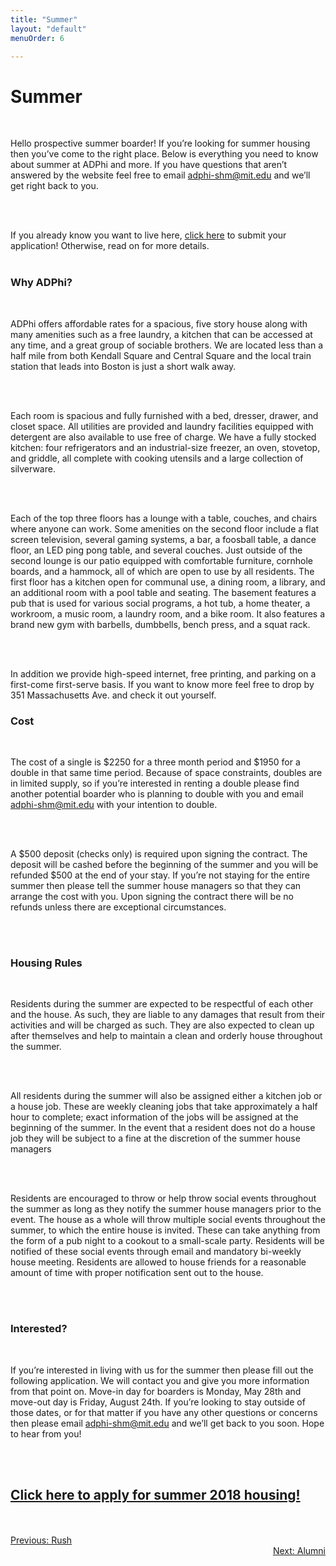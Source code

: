 ```yaml
---
title: "Summer"
layout: "default"
menuOrder: 6

---
```

<div class="content container">

<h1>Summer</h1>
<br />

Hello prospective summer boarder! If you’re looking for summer housing then you’ve come to the right place.  Below is everything you need to know about summer at ADPhi and more.  If you have questions that aren’t answered by the website feel free to email adphi-shm@mit.edu and we’ll get right back to you.

<br />
<br />

If you already know you want to live here, <a href="https://goo.gl/forms/Hw5OVqChm5shtpcw1">click here</a> to submit your application! Otherwise, read on for more details.
<br />
<br />

<h3>Why ADPhi?</h3>
<br />

ADPhi offers affordable rates for a spacious, five story house along with many amenities such as a free laundry, a kitchen that can be accessed at any time, and a great group of sociable brothers. We are located less than a half mile from both Kendall Square and Central Square and the local train station that leads into Boston is just a short walk away.

<br />
<br />

Each room is spacious and fully furnished with a bed, dresser, drawer, and closet space.  All utilities are provided and laundry facilities equipped with detergent are also available to use free of charge. We have a fully stocked kitchen: four refrigerators and an industrial-size freezer, an oven, stovetop, and griddle, all complete with cooking utensils and a large collection of silverware.

<br />
<br />

Each of the top three floors has a lounge with a table, couches, and chairs where anyone can work.  Some amenities on the second floor include a flat screen television, several gaming systems, a bar, a foosball table, a dance floor, an LED ping pong table, and several couches.  Just outside of the second lounge is our patio equipped with comfortable furniture, cornhole boards, and a hammock, all of which are open to use by all residents.  The first floor has a kitchen open for communal use, a dining room, a library, and an additional room with a pool table and seating.  The basement features a pub that is used for various social programs, a hot tub, a home theater, a workroom, a music room, a laundry room, and a bike room. It also features a brand new gym with barbells, dumbbells, bench press, and a squat rack.

<br />
<br />

In addition we provide high-speed internet, free printing, and parking on a first-come first-serve basis.  If you want to know more feel free to drop by 351 Massachusetts Ave. and check it out yourself.

<h3>Cost</h3>
<br />

The cost of a single is $2250 for a three month period and $1950 for a double in that same time period.  Because of space constraints, doubles are in limited supply, so if you’re interested in renting a double please find another potential boarder who is planning to double with you and email adphi-shm@mit.edu with your intention to double.

<br />
<br />

A $500 deposit (checks only) is required upon signing the contract.  The deposit will be cashed before the beginning of the summer and you will be refunded $500 at the end of your stay.  If you’re not staying for the entire summer then please tell the summer house managers so that they can arrange the cost with you.  Upon signing the contract there will be no refunds unless there are exceptional circumstances.

<br />
<br />

<h3>Housing Rules</h3>
<br />

Residents during the summer are expected to be respectful of each other and the house.  As such, they are liable to any damages that result from their activities and will be charged as such.  They are also expected to clean up after themselves and help to maintain a clean and orderly house throughout the summer.

<br />
<br />

All residents during the summer will also be assigned either a kitchen job or a house job.  These are weekly cleaning jobs that take approximately a half hour to complete; exact information of the jobs will be assigned at the beginning of the summer.  In the event that a resident does not do a house job they will be subject to a fine at the discretion of the summer house managers

<br />
<br />

Residents are encouraged to throw or help throw social events throughout the summer as long as they notify the summer house managers prior to the event.  The house as a whole will throw multiple social events throughout the summer, to which the entire house is invited.  These can take anything from the form of a pub night to a cookout to a small-scale party.  Residents will be notified of these social events through email and mandatory bi-weekly house meeting.  Residents are allowed to house friends for a reasonable amount of time with proper notification sent out to the house.

<br />
<br />

<h3>Interested?</h3>
<br />

If you’re interested in living with us for the summer then please fill out the following application.  We will contact you and give you more information from that point on.  Move-in day for boarders is Monday, May 28th and move-out day is Friday, August 24th.  If you’re looking to stay outside of those dates, or for that matter if you have any other questions or concerns then please email adphi-shm@mit.edu and we’ll get back to you soon.  Hope to hear from you!

<br />
<br />

<h2><a href="https://goo.gl/forms/Hw5OVqChm5shtpcw1">Click here to apply for summer 2018 housing!</a></h2>

<br />
<br />

<div align="left" class="prev">
  <a href="/rush.html">Previous: Rush</a>
<div align="right" class="next">
  <a href="/rush.html">Next: Alumni</a>
</div>

</div>



